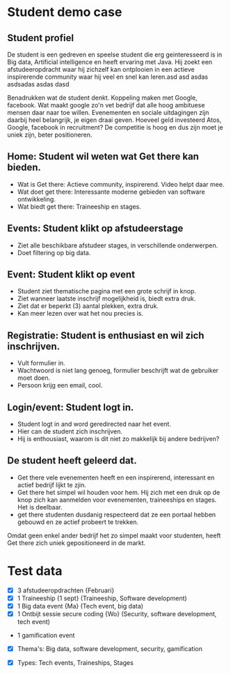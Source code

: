 # Student demo case

## Student profiel

De student is een gedreven en speelse student die erg geinteresseerd is
in Big data, Artificial intelligence en heeft ervaring met Java. Hij
zoekt een afstudeeropdracht waar hij zichzelf kan ontplooien in een
actieve inspirerende community waar hij veel en snel kan leren.asd asd
asdas asdsadas asdas dasd

Benadrukken wat de student denkt. Koppeling maken met Google, facebook.
Wat maakt google zo'n vet bedrijf dat alle hoog ambituese mensen daar
naar toe willen. Evenementen en sociale uitdagingen zijn daarbij heel
belangrijk, je eigen draai geven. Hoeveel geld investeerd Atos, Google,
facebook in recruitment? De competitie is hoog en dus zijn moet je uniek
zijn, beter positioneren.


##  Home:  Student wil weten wat Get there kan bieden.

- Wat is Get there: Actieve community, inspirerend. Video helpt daar
  mee.
- Wat doet get there: Interessante moderne gebieden van software
  ontwikkeling.
- Wat biedt get there: Traineeship en stages.

## Events: Student klikt op afstudeerstage

- Ziet alle beschikbare afstudeer stages, in verschillende onderwerpen.
- Doet filtering op big data.

## Event: Student klikt op event

- Student ziet thematische pagina met een grote schrijf in knop.
- Ziet wanneer laatste inschrijf mogelijkheid is, biedt extra druk.
- Ziet dat er beperkt (3) aantal plekken, extra druk.
- Kan meer lezen over wat het nou precies is.

## Registratie: Student is enthusiast en wil zich inschrijven.

- Vult formulier in.
- Wachtwoord is niet lang genoeg, formulier beschrijft wat de gebruiker
  moet doen.
- Persoon krijg een email, cool.

## Login/event: Student logt in.

- Student logt in and word geredirected naar het event.
- Hier can de student zich inschrijven.
- Hij is enthousiast, waarom is dit niet zo makkelijk bij andere
  bedrijven?

## De student heeft geleerd dat.

- Get there vele evenementen heeft en een inspirerend, interessant en
  actief bedrijf lijkt te zjin.
- Get there het simpel wil houden voor hem. Hij zich met een druk op de
  knop zich kan aanmelden voor evenementen, traineeships en stages. Het
  is deelbaar.
- get there studenten dusdanig respecteerd dat ze een portaal hebben
  gebouwd en ze actief probeert te trekken.

Omdat geen enkel ander bedrijf het zo simpel maakt voor studenten, heeft
Get there zich uniek gepositioneerd in de markt.

# Test data 
- [X] 3 afstudeeropdrachten {Februari}
- [X] 1 Traineeship  {1 sept} (Traineeship, Software development)
- [X] 1 Big data event  {Ma} (Tech event, big data)
- [X] 1 Ontbijt sessie secure coding {Wo} (Security, software development, tech event)
-  1 gamification event
- [X] Thema's: Big data, software development, security, gamification
- [x] Types: Tech events, Traineships, Stages

